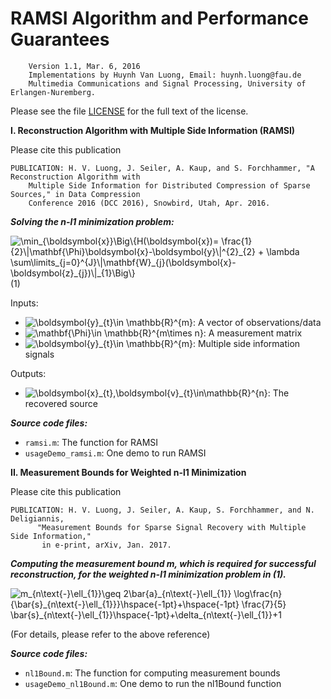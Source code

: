 # RAMSI Algorithm and Performance Guarantees

        Version 1.1, Mar. 6, 2016
        Implementations by Huynh Van Luong, Email: huynh.luong@fau.de
        Multimedia Communications and Signal Processing, University of Erlangen-Nuremberg.
        
   Please see the file [LICENSE](https://github.com/huynhlvd/ramsi/blob/master/LICENSE.md) for the full text of the license.

**I. Reconstruction Algorithm with Multiple Side Information (RAMSI)**

Please cite this publication

    PUBLICATION: H. V. Luong, J. Seiler, A. Kaup, and S. Forchhammer, "A Reconstruction Algorithm with 
    	Multiple Side Information for Distributed Compression of Sparse Sources," in Data Compression 
    	Conference 2016 (DCC 2016), Snowbird, Utah, Apr. 2016.

  **_Solving the _n-l1_ minimization problem:_**
  
<img src="https://latex.codecogs.com/svg.latex?\dpi{150}&space;\min_{\boldsymbol{x}}\Big\{H(\boldsymbol{x})=&space;\frac{1}{2}\|\mathbf{\Phi}\boldsymbol{x}-\boldsymbol{y}\|^{2}_{2}&space;&plus;&space;\lambda&space;\sum\limits_{j=0}^{J}\|\mathbf{W}_{j}(\boldsymbol{x}-\boldsymbol{z}_{j})\|_{1}\Big\}" title="\min_{\boldsymbol{x}}\Big\{H(\boldsymbol{x})= \frac{1}{2}\|\mathbf{\Phi}\boldsymbol{x}-\boldsymbol{y}\|^{2}_{2} + \lambda \sum\limits_{j=0}^{J}\|\mathbf{W}_{j}(\boldsymbol{x}-\boldsymbol{z}_{j})\|_{1}\Big\}"  /> (1)

Inputs:
- <img src="https://latex.codecogs.com/svg.latex?\dpi{150}&space;\boldsymbol{y}\in&space;\mathbb{R}^{m}" title="\boldsymbol{y}_{t}\in \mathbb{R}^{m}" />: A vector of observations/data <br /> 
- <img src="https://latex.codecogs.com/svg.latex?\dpi{150}&space;\mathbf{\Phi}\in&space;\mathbb{R}^{m\times&space;n}" title="\mathbf{\Phi}\in \mathbb{R}^{m\times n}" />: A measurement matrix <br />
- <img src="https://latex.codecogs.com/svg.latex?\dpi{150}&space;\boldsymbol{z}_{j}\in&space;\mathbb{R}^{n}" title="\boldsymbol{y}_{t}\in \mathbb{R}^{m}" />: Multiple side information signals <br />

Outputs:
- <img src="https://latex.codecogs.com/svg.latex?\dpi{150}&space;\boldsymbol{\hat{x}}\in\mathbb{R}^{n}" title="\boldsymbol{x}_{t},\boldsymbol{v}_{t}\in\mathbb{R}^{n}" />: The recovered source 

**_Source code files:_**  
 - `ramsi.m`: The function for RAMSI
 - `usageDemo_ramsi.m`: One demo to run RAMSI

**II. Measurement Bounds for Weighted n-l1 Minimization**

Please cite this publication

    PUBLICATION: H. V. Luong, J. Seiler, A. Kaup, S. Forchhammer, and N. Deligiannis, 
          "Measurement Bounds for Sparse Signal Recovery with Multiple Side Information," 
           in e-print, arXiv, Jan. 2017.

**_Computing the measurement bound m, which is required for successful reconstruction, for the weighted n-l1 minimization problem in (1)._**

<img src="https://latex.codecogs.com/svg.latex?m_{n\text{-}\ell_{1}}\geq&space;2\bar{a}_{n\text{-}\ell_{1}}&space;\log\frac{n}{\bar{s}_{n\text{-}\ell_{1}}}\hspace{-1pt}&plus;\hspace{-1pt}&space;\frac{7}{5}&space;\bar{s}_{n\text{-}\ell_{1}}\hspace{-1pt}&plus;\delta_{n\text{-}\ell_{1}}&plus;1" title="m_{n\text{-}\ell_{1}}\geq 2\bar{a}_{n\text{-}\ell_{1}} \log\frac{n}{\bar{s}_{n\text{-}\ell_{1}}}\hspace{-1pt}+\hspace{-1pt} \frac{7}{5} \bar{s}_{n\text{-}\ell_{1}}\hspace{-1pt}+\delta_{n\text{-}\ell_{1}}+1" />
 
 (For details, please refer to the above reference)
 
**_Source code files:_**    
- `nl1Bound.m`: The function for computing measurement bounds
- `usageDemo_nl1Bound.m`: One demo to run the nl1Bound function

